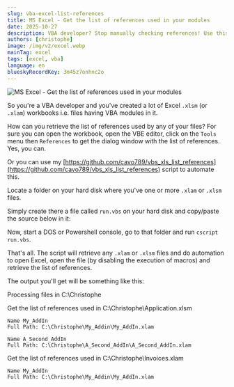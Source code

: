```yaml
---
slug: vba-excel-list-references
title: MS Excel - Get the list of references used in your modules
date: 2025-10-27
description: VBA developer? Stop manually checking references! Use this VBS script to automatically retrieve a list of all VBA references in multiple Excel .xlsm or .xlam files.
authors: [christophe]
image: /img/v2/excel.webp
mainTag: excel
tags: [excel, vba]
language: en
blueskyRecordKey: 3m45z7onhnc2o
---
```

![MS Excel - Get the list of references used in your modules](/img/v2/vba_export_xlsm.webp)

So you're a VBA developer and you've created a lot of Excel `.xlsm` (or `.xlam`) workbooks i.e. files having VBA modules in it.

How can you retrieve the list of references used by any of your files? For sure you can open the workbook, open the VBE editor, click on the `Tools` menu then `References` to get the dialog window with the list of references. Yes, you can.

Or you can use my [https://github.com/cavo789/vbs_xls_list_references](https://github.com/cavo789/vbs_xls_list_references) script to automate this.

<!-- truncate -->

Locate a folder on your hard disk where you've one or more `.xlam` or `.xlsm` files.

Simply create there a file called `run.vbs` on your hard disk and copy/paste the source below in it:

<Snippet filename="run.vbs" source="./files/run.vbs" />

Now, start a DOS or Powershell console, go to that folder and run `cscript run.vbs`.

That's all. The script will retrieve any `.xlam` or `.xlsm` files and do automation to open Excel, open the file (by disabling the execution of macros) and retrieve the list of references.

The output you'll get will be something like this:

<Terminal>
Processing files in C:\Christophe

Get the list of references used in C:\Christophe\Application.xlsm

    Name My_AddIn
    Full Path: C:\Christophe\My_Addin\My_AddIn.xlam

    Name A_Second_AddIn
    Full Path: C:\Christophe\A_Second_AddIn\A_Second_AddIn.xlam

Get the list of references used in C:\Christophe\Invoices.xlam

    Name My_AddIn
    Full Path: C:\Christophe\My_Addin\My_AddIn.xlam
</Terminal>